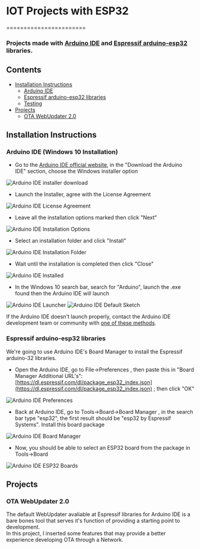 # IOT Projects with ESP32
=======================

### Projects made with [Arduino IDE](https://www.arduino.cc/en/Main/Software) and [Espressif arduino-esp32](https://github.com/espressif/arduino-esp32) libraries.

Contents
--------

-	[Installation Instructions](#installation-instructions)
	-	[Arduino IDE](#arduino-ide-windows-10-installation)
	-	[Espressif arduino-esp32 libraries](#espressif-arduino-esp32-libraries)
	-	[Testing](#testing)
- [Projects](#projects)
	- [OTA WebUpdater 2.0](ota-webupdater-2.0)

Installation Instructions
-------------------------

### Arduino IDE (Windows 10 Installation)

-	Go to the [Arduino IDE official website](https://www.arduino.cc/en/Main/Software), in the "Download the Arduino IDE" section, choose the Windows installer option

![Arduino IDE installer download](docs/ArduinoIDE.png)

-	Launch the Installer, agree with the License Agreement

![Arduino IDE License Agreement](docs/ArduinoIDE-LicenseAgreement.png)

-	Leave all the installation options marked then click "Next"

![Arduino IDE Installation Options](docs/ArduinoIDE-InstallOptions.png)

-	Select an installation folder and click "Install"

![Arduino IDE Installation Folder](docs/ArduinoIDE-InstallationFolder.png)

-	Wait until the installation is completed then click "Close"

![Arduino IDE Installed](docs/ArduinoIDE-installing.png)

-	In the Windows 10 search bar, search for "Arduino", launch the .exe found then the Arduino IDE will launch

![Arduino IDE Launcher](docs/ArduinoIDE-Launching.png) ![Arduino IDE Default Sketch](docs/ArduinoIDE-DefaultSketch.png)

If the Arduino IDE doesn't launch properly, contact the Arduino IDE development team or community with [one of these methods](https://www.arduino.cc/en/Main/ContactUs).

### Espressif arduino-esp32 libraries

We're going to use Arduino IDE's Board Manager to install the Espressif arduino-32 libraries.

-	Open the Arduino IDE, go to File->Preferences , then paste this in "Board Manager Additional URL's": [https://dl.espressif.com/dl/package_esp32_index.json](https://dl.espressif.com/dl/package_esp32_index.json) ; then click "OK"

![Arduino IDE Preferences](docs/ArduinoIDE-Preferences.png)

-	Back at Arduino IDE, go to Tools->Board->Board Manager , in the search bar type "esp32", the first result should be "esp32 by Espressif Systems". Install this board package

![Arduino IDE Board Manager](docs/ArduinoIDE-BoardManager.png)

-	Now, you should be able to select an ESP32 board from the package in Tools->Board

![Arduino IDE ESP32 Boards](docs/ArduinoIDE-esp32boards.png)

Projects
--------

### OTA WebUpdater 2.0

The default WebUpdater avaliable at Espressif libraries for Arduino IDE is a bare bones tool that serves it's function of providing a starting point to development.<br>
In this project, I inserted some features that may provide a better experience developing OTA through a Network.
